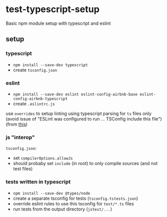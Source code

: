 # test-typescript-setup

Basic npm module setup with typescript and eslint

## setup

### typescript

- `npm install --save-dev typescript`
- create `tsconfig.json`

### eslint

- `npm install --save-dev eslint eslint-config-airbnb-base eslint-config-airbnb-typescript`
- create `.eslintrc.js`

use `overrides` to setup linting using typescript parsing for `ts` files only (avoid issue of "ESLint was
configured to run ... TSConfig include this file") (from [this](https://stackoverflow.com/a/62953719/1016377))

### js "interop"

`tsconfig.json`:
- set `compilerOptions.allowJs`
- should probaby set `include` (in root) to only compile sources (and not test files)

### tests written in typescript

- `npm install --save-dev @types/node`
- create a separate tsconfig for tests (`tsconfig.tstests.json`)
- override eslint rules to use this tsconfig for `test/*.ts` files
- run tests from the output directory (`jstest/...`)

